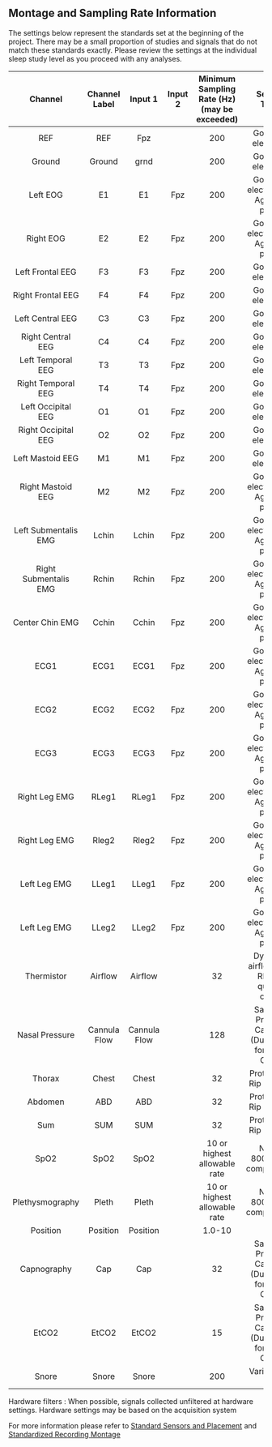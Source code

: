 ## Montage and Sampling Rate Information

The settings below represent the standards set at the beginning of the project. There may be a small proportion of studies and signals that do not match these standards exactly. Please review the settings at the individual sleep study level as you proceed with any analyses.

| Channel               | Channel Label | Input 1      | Input 2  | Minimum Sampling Rate (Hz) (may be exceeded) | Sensor Type                                       |
|:---------------------:|:-------------:|:------------:|:--------:|:--------------------------------------------:|:-------------------------------------------------:|
| REF                   | REF           | Fpz          |          | 200                                          | Gold cup electrode                                |
| Ground                | Ground        | grnd         |          | 200                                          | Gold cup electrode                                |
| Left EOG              | E1            | E1           | Fpz      | 200                                          | Gold cup electrode or Ag/AgCl patch               |
| Right EOG             | E2            | E2           | Fpz      | 200                                          | Gold cup electrode or Ag/AgCl patch               |
| Left Frontal EEG      | F3            | F3           | Fpz      | 200                                          | Gold cup electrode                                |
| Right Frontal EEG     | F4            | F4           | Fpz      | 200                                          | Gold cup electrode                                |
| Left Central EEG      | C3            | C3           | Fpz      | 200                                          | Gold cup electrode                                |
| Right Central EEG     | C4            | C4           | Fpz      | 200                                          | Gold cup electrode                                |
| Left Temporal EEG     | T3            | T3           | Fpz      | 200                                          | Gold cup electrode                                |
| Right Temporal EEG    | T4            | T4           | Fpz      | 200                                          | Gold cup electrode                                |
| Left Occipital EEG    | O1            | O1           | Fpz      | 200                                          | Gold cup electrode                                |
| Right Occipital EEG   | O2            | O2           | Fpz      | 200                                          | Gold cup electrode                                |
| Left Mastoid EEG      | M1            | M1           | Fpz      | 200                                          | Gold cup electrode                                |
| Right Mastoid EEG     | M2            | M2           | Fpz      | 200                                          | Gold cup electrode or Ag/AgCl patch               |
| Left Submentalis EMG  | Lchin         | Lchin        | Fpz      | 200                                          | Gold cup electrode or Ag/AgCl patch               |
| Right Submentalis EMG | Rchin         | Rchin        | Fpz      | 200                                          | Gold cup electrode or Ag/AgCl patch               |
| Center Chin EMG       | Cchin         | Cchin        | Fpz      | 200                                          | Gold cup electrode or Ag/AgCl patch               |
| ECG1                  | ECG1          | ECG1         | Fpz      | 200                                          | Gold cup electrode or Ag/AgCl patch               |
| ECG2                  | ECG2          | ECG2         | Fpz      | 200                                          | Gold cup electrode or Ag/AgCl patch               |
| ECG3                  | ECG3          | ECG3         | Fpz      | 200                                          | Gold cup electrode or Ag/AgCl patch               |
| Right Leg EMG         | RLeg1         | RLeg1        | Fpz      | 200                                          | Gold cup electrode or Ag/AgCl patch               |
| Right Leg EMG         | Rleg2         | Rleg2        | Fpz      | 200                                          | Gold cup electrode or Ag/AgCl patch               |
| Left Leg EMG          | LLeg1         | LLeg1        | Fpz      | 200                                          | Gold cup electrode or Ag/AgCl patch               |
| Left Leg EMG          | LLeg2         | LLeg2        | Fpz      | 200                                          | Gold cup electrode or Ag/AgCl patch               |
| Thermistor            | Airflow       | Airflow      |          | 32                                           | Dymedix airflow with RERA-quality cable           |
| Nasal Pressure        | Cannula Flow  | Cannula Flow |          | 128                                          | Salter or Protech Cannula (Dual-end for NP & CO2) |
| Thorax                | Chest         | Chest        |          | 32                                           | Protech Z-Rip System                              |
| Abdomen               | ABD           | ABD          |          | 32                                           | Protech Z-Rip System                              |
| Sum                   | SUM           | SUM          |          | 32                                           | Protech Z-Rip System                              |
| SpO2                  | SpO2          | SpO2         |          | 10 or highest allowable rate                 | Nonin 8000J (or comparable)                       |
| Plethysmography       | Pleth         | Pleth        |          | 10 or highest allowable rate                 | Nonin 8000J (or comparable)                       |
| Position              | Position      | Position     |          | 1.0-10                                       |                                                   |
| Capnography           | Cap           | Cap          |          | 32                                           | Salter or Protech Cannual (Dual-end for NP & CO2) |
| EtCO2                 | EtCO2         | EtCO2        |          | 15                                           | Salter or Protech Cannual (Dual-end for NP & CO2) |
| Snore                 | Snore         | Snore        |          | 200                                          | Variable by site                                  |                           |
Hardware filters : When possible, signals collected unfiltered at hardware settings. Hardware settings may be based on the acquisition system

For more information please refer to [Standard Sensors and Placement](:pages_path:/manuals/polysomnography-reading-center/6-05-05-standard-sensors-and-placement.md) and [Standardized Recording Montage](:pages_path:/manuals/polysomnography-reading-center/6-05-06-chat-standardized-recording-montage.md)
